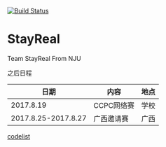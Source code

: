 [![Build Status](https://travis-ci.org/AceSrc/StayReal.svg?branch=master)](https://travis-ci.org/AceSrc/StayReal)

# StayReal
Team StayReal From NJU

之后日程

日期 | 内容 | 地点
---|----|---
2017.8.19 | CCPC网络赛 | 学校
2017.8.25-2017.8.27 | 广西邀请赛 | 广西

[codelist](codelist.md)
